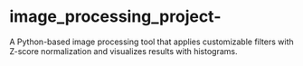 # image_processing_project-
A Python-based image processing tool that applies customizable filters with Z-score normalization and visualizes results with histograms.
